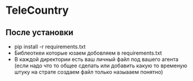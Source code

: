 # TeleCountry

## После установки
+ pip install -r requirements.txt
+ Библеоткеи которые юзаем добовляем в requirements.txt
+ В каждой директории есть ваш личный файл под вашего агента (если надо что то общее сделать или добавить какую то временую штуку на страте создаем файл только назыааем понятно)

